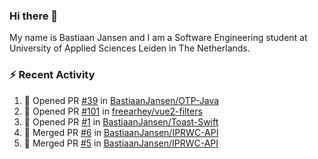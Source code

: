 ### Hi there 👋

My name is Bastiaan Jansen and I am a Software Engineering student at University of Applied Sciences Leiden in The Netherlands. 

### ⚡ Recent Activity
<!--START_SECTION:activity-->
1. 💪 Opened PR [#39](https://github.com/BastiaanJansen/OTP-Java/pull/39) in [BastiaanJansen/OTP-Java](https://github.com/BastiaanJansen/OTP-Java)
2. 💪 Opened PR [#101](https://github.com/freearhey/vue2-filters/pull/101) in [freearhey/vue2-filters](https://github.com/freearhey/vue2-filters)
3. 💪 Opened PR [#1](https://github.com/BastiaanJansen/Toast-Swift/pull/1) in [BastiaanJansen/Toast-Swift](https://github.com/BastiaanJansen/Toast-Swift)
4. 🎉 Merged PR [#6](https://github.com/BastiaanJansen/IPRWC-API/pull/6) in [BastiaanJansen/IPRWC-API](https://github.com/BastiaanJansen/IPRWC-API)
5. 🎉 Merged PR [#5](https://github.com/BastiaanJansen/IPRWC-API/pull/5) in [BastiaanJansen/IPRWC-API](https://github.com/BastiaanJansen/IPRWC-API)
<!--END_SECTION:activity-->

<!--
**BastiaanJansen/BastiaanJansen** is a ✨ _special_ ✨ repository because its `README.md` (this file) appears on your GitHub profile.

Here are some ideas to get you started:

- 🔭 I’m currently working on ...
- 🌱 I’m currently learning ...
- 👯 I’m looking to collaborate on ...
- 🤔 I’m looking for help with ...
- 💬 Ask me about ...
- 📫 How to reach me: ...
- 😄 Pronouns: ...
- ⚡ Fun fact: ...
-->
